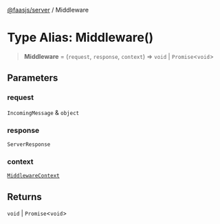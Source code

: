 [@faasjs/server](../README.md) / Middleware

# Type Alias: Middleware()

> **Middleware** = (`request`, `response`, `context`) => `void` \| `Promise`\<`void`\>

## Parameters

### request

`IncomingMessage` & `object`

### response

`ServerResponse`

### context

[`MiddlewareContext`](MiddlewareContext.md)

## Returns

`void` \| `Promise`\<`void`\>
